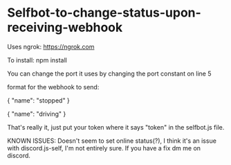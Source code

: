 # Selfbot-to-change-status-upon-receiving-webhook
 
Uses ngrok: https://ngrok.com

To install: npm install

You can change the port it uses by changing the port constant on line 5

format for the webhook to send:

{
  "name": "stopped"
}

{
  "name": "driving"
}


That's really it, just put your token where it says "token" in the selfbot.js file.

KNOWN ISSUES:
Doesn't seem to set online status(?), I think it's an issue with discord.js-self, I'm not entirely sure. If you have a fix dm me on discord.

